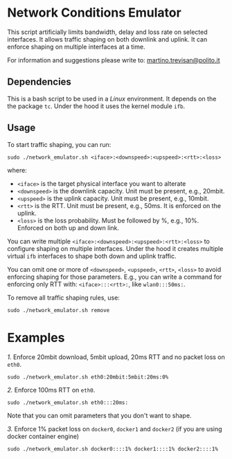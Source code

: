 # Network Conditions Emulator

This script artificially limits bandwidth, delay and loss rate on selected interfaces.
It allows traffic shaping on both downlink and uplink. It can enforce shaping on multiple interfaces at a time.

For information and suggestions please write to: martino.trevisan@polito.it

## Dependencies

This is a bash script to be used in a *Linux* environment.
It depends on the the package `tc`. Under the hood it uses the kernel module `ifb`.

## Usage

To start traffic shaping, you can run:
```
sudo ./network_emulator.sh <iface>:<downspeed>:<upspeed>:<rtt>:<loss>
```
where:
*  `<iface>` is the target physical interface you want to alterate
*  `<downspeed>` is the downlink capacity. Unit must be present, e.g., 20mbit.
*  `<upspeed>` is the uplink capacity. Unit must be present, e.g., 10mbit.
*  `<rtt>` is the RTT. Unit must be present, e.g., 50ms. It is enforced on the uplink.
*  `<loss>` is the loss probability. Must be followed by %, e.g., 10%. Enforced on both up and down link.

You can write multiple `<iface>:<downspeed>:<upspeed>:<rtt>:<loss>` to configure shaping on multiple interfaces. Under the hood it creates multiple virtual `ifb` interfaces to shape both down and uplink traffic.

You can omit one or more of `<downspeed>`, `<upspeed>`, `<rtt>`, `<loss>` to avoid enforcing shaping for those parameters. E.g., you can write a command for enforcing only RTT with: `<iface>:::<rtt>:`, like `wlan0:::50ms:`.

To remove all traffic shaping rules, use:
```
sudo ./network_emulator.sh remove
```

# Examples

*1.* Enforce 20mbit download, 5mbit upload, 20ms RTT and no packet loss on `eth0`.
```
sudo ./network_emulator.sh eth0:20mbit:5mbit:20ms:0%
```

*2.* Enforce 100ms RTT on `eth0`.
```
sudo ./network_emulator.sh eth0:::20ms:
```
Note that you can omit parameters that you don't want to shape.


*3.* Enforce 1% packet loss on `docker0`, `docker1` and `docker2` (if you are using docker container engine)

```
sudo ./network_emulator.sh docker0::::1% docker1::::1% docker2::::1%
```


